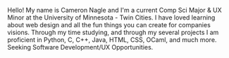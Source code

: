 Hello! My name is Cameron Nagle and I'm a current Comp Sci Major & UX Minor at the University of Minnesota - Twin Cities. I have loved learning about web design and all the fun things you can create for companies visions. Through my time studying, and through my several projects I am proficient in Python, C, C++, Java, HTML, CSS, OCaml, and much more. Seeking Software Development/UX Opportunities.
